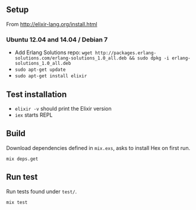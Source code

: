 Setup
-----

From http://elixir-lang.org/install.html

### Ubuntu 12.04 and 14.04 / Debian 7

 - Add Erlang Solutions repo: `wget http://packages.erlang-solutions.com/erlang-solutions_1.0_all.deb && sudo dpkg -i erlang-solutions_1.0_all.deb`
 - `sudo apt-get update`
 - `sudo apt-get install elixir`

Test installation
-----------------

 - `elixir -v` should print the Elixir version
 - `iex` starts REPL

Build
-----

Download dependencies defined in `mix.exs`, asks to install Hex on first run.

`mix deps.get`

Run test
--------

Run tests found under `test/`.

`mix test`
